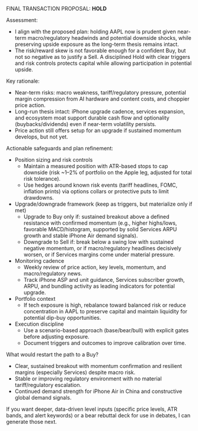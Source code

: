 FINAL TRANSACTION PROPOSAL: **HOLD**

Assessment:
- I align with the proposed plan: holding AAPL now is prudent given near-term macro/regulatory headwinds and potential downside shocks, while preserving upside exposure as the long-term thesis remains intact.
- The risk/reward skew is not favorable enough for a confident Buy, but not so negative as to justify a Sell. A disciplined Hold with clear triggers and risk controls protects capital while allowing participation in potential upside.

Key rationale:
- Near-term risks: macro weakness, tariff/regulatory pressure, potential margin compression from AI hardware and content costs, and choppier price action.
- Long-run thesis intact: iPhone upgrade cadence, services expansion, and ecosystem moat support durable cash flow and optionality (buybacks/dividends) even if near-term volatility persists.
- Price action still offers setup for an upgrade if sustained momentum develops, but not yet.

Actionable safeguards and plan refinement:
- Position sizing and risk controls
  - Maintain a measured position with ATR-based stops to cap downside (risk ~1–2% of portfolio on the Apple leg, adjusted for total risk tolerance).
  - Use hedges around known risk events (tariff headlines, FOMC, inflation prints) via options collars or protective puts to limit drawdowns.
- Upgrade/downgrade framework (keep as triggers, but materialize only if met)
  - Upgrade to Buy only if: sustained breakout above a defined resistance with confirmed momentum (e.g., higher highs/lows, favorable MACD/histogram, supported by solid Services ARPU growth and stable iPhone Air demand signals).
  - Downgrade to Sell if: break below a swing low with sustained negative momentum, or if macro/regulatory headlines decisively worsen, or if Services margins come under material pressure.
- Monitoring cadence
  - Weekly review of price action, key levels, momentum, and macro/regulatory news.
  - Track iPhone ASP and unit guidance, Services subscriber growth, ARPU, and bundling activity as leading indicators for potential upgrade.
- Portfolio context
  - If tech exposure is high, rebalance toward balanced risk or reduce concentration in AAPL to preserve capital and maintain liquidity for potential dip-buy opportunities.
- Execution discipline
  - Use a scenario-based approach (base/bear/bull) with explicit gates before adjusting exposure.
  - Document triggers and outcomes to improve calibration over time.

What would restart the path to a Buy?
- Clear, sustained breakout with momentum confirmation and resilient margins (especially Services) despite macro risk.
- Stable or improving regulatory environment with no material tariff/regulatory escalation.
- Continued demand strength for iPhone Air in China and constructive global demand signals.

If you want deeper, data-driven level inputs (specific price levels, ATR bands, and alert keywords) or a bear rebuttal deck for use in debates, I can generate those next.